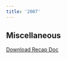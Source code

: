 ```yaml
---
title: '2007'
---
```

## Miscellaneous

[Download Recap Doc](https://www.dropbox.com/s/4lqu77jrt4nc0ug/2007-xxxv-recap.doc?dl=0)
